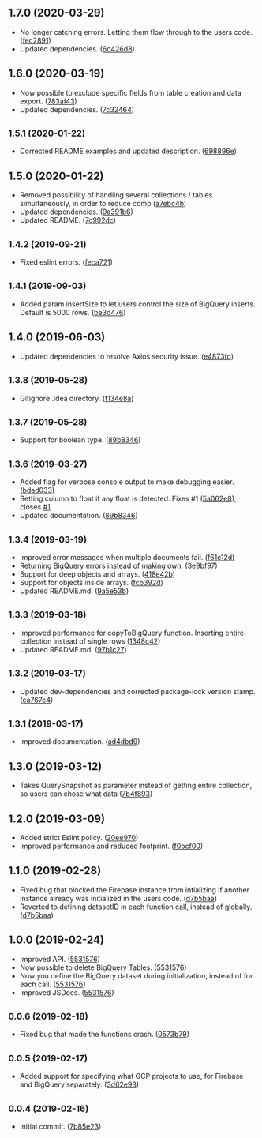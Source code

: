 ## 1.7.0 (2020-03-29)

* No longer catching errors. Letting them flow through to the users code. ([fec2891](https://github.com/Johannes-Berggren/firestore-to-bigquery-export/commit/fec2891))
* Updated dependencies. ([6c426d8](https://github.com/Johannes-Berggren/firestore-to-bigquery-export/commit/6c426d8))



## 1.6.0 (2020-03-19)

* Now possible to exclude specific fields from table creation and data export. ([783af43](https://github.com/Johannes-Berggren/firestore-to-bigquery-export/commit/783af43))
* Updated dependencies. ([7c32464](https://github.com/Johannes-Berggren/firestore-to-bigquery-export/commit/7c32464))



## <small>1.5.1 (2020-01-22)</small>

* Corrected README examples and updated description. ([698896e](https://github.com/Johannes-Berggren/firestore-to-bigquery-export/commit/698896e))



## 1.5.0 (2020-01-22)

* Removed possibility of handling several collections / tables simultaneously, in order to reduce comp ([a7ebc4b](https://github.com/Johannes-Berggren/firestore-to-bigquery-export/commit/a7ebc4b))
* Updated dependencies. ([9a391b6](https://github.com/Johannes-Berggren/firestore-to-bigquery-export/commit/9a391b6))
* Updated README. ([7c992dc](https://github.com/Johannes-Berggren/firestore-to-bigquery-export/commit/7c992dc))



## <small>1.4.2 (2019-09-21)</small>

* Fixed eslint errors. ([feca721](https://github.com/Johannes-Berggren/firestore-to-bigquery-export/commit/feca721))



## <small>1.4.1 (2019-09-03)</small>

* Added param insertSize to let users control the size of BigQuery inserts. Default is 5000 rows. ([be3d476](https://github.com/Johannes-Berggren/firestore-to-bigquery-export/commit/be3d476))



## 1.4.0 (2019-06-03)

* Updated dependencies to resolve Axios security issue. ([e4873fd](https://github.com/Johannes-Berggren/firestore-to-bigquery-export/commit/e4873fd))



## <small>1.3.8 (2019-05-28)</small>

* Gitignore .idea directory. ([f134e8a](https://github.com/Johannes-Berggren/firestore-to-bigquery-export/commit/f134e8a))



## <small>1.3.7 (2019-05-28)</small>

* Support for boolean type. ([89b8346](https://github.com/Johannes-Berggren/firestore-to-bigquery-export/commit/3d79a09))



## <small>1.3.6 (2019-03-27)</small>

* Added flag for verbose console output to make debugging easier. ([bdad033](https://github.com/Johannes-Berggren/firestore-to-bigquery-export/commit/bdad033))
* Setting column to float if any float is detected. Fixes #1 ([5a062e8](https://github.com/Johannes-Berggren/firestore-to-bigquery-export/commit/5a062e8)), closes [#1](https://github.com/Johannes-Berggren/firestore-to-bigquery-export/issues/1)
* Updated documentation. ([89b8346](https://github.com/Johannes-Berggren/firestore-to-bigquery-export/commit/89b8346))



## <small>1.3.4 (2019-03-19)</small>

* Improved error messages when multiple documents fail. ([f61c12d](https://github.com/Johannes-Berggren/firestore-to-bigquery-export/commit/f61c12d))
* Returning BigQuery errors instead of making own. ([3e9bf97](https://github.com/Johannes-Berggren/firestore-to-bigquery-export/commit/3e9bf97))
* Support for deep objects and arrays. ([418e42b](https://github.com/Johannes-Berggren/firestore-to-bigquery-export/commit/418e42b))
* Support for objects inside arrays. ([fcb392d](https://github.com/Johannes-Berggren/firestore-to-bigquery-export/commit/fcb392d))
* Updated README.md. ([9a5e53b](https://github.com/Johannes-Berggren/firestore-to-bigquery-export/commit/9a5e53b))



## <small>1.3.3 (2019-03-18)</small>

* Improved performance for copyToBigQuery function. Inserting entire collection instead of single rows ([1348c42](https://github.com/Johannes-Berggren/firestore-to-bigquery-export/commit/1348c42))
* Updated README.md. ([97b1c27](https://github.com/Johannes-Berggren/firestore-to-bigquery-export/commit/97b1c27))



## <small>1.3.2 (2019-03-17)</small>

* Updated dev-dependencies and corrected package-lock version stamp. ([ca767e4](https://github.com/Johannes-Berggren/firestore-to-bigquery-export/commit/ca767e4))



## <small>1.3.1 (2019-03-17)</small>

* Improved documentation. ([ad4dbd9](https://github.com/Johannes-Berggren/firestore-to-bigquery-export/commit/ad4dbd9))



## 1.3.0 (2019-03-12)

* Takes QuerySnapshot as parameter instead of getting entire collection, so users can chose what data  ([7b4f893](https://github.com/Johannes-Berggren/firestore-to-bigquery-export/commit/7b4f893))



## 1.2.0 (2019-03-09)

* Added strict Eslint policy. ([20ee970](https://github.com/Johannes-Berggren/firestore-to-bigquery-export/commit/20ee970))
* Improved performance and reduced footprint. ([f0bcf00](https://github.com/Johannes-Berggren/firestore-to-bigquery-export/commit/f0bcf00))



## 1.1.0 (2019-02-28)

* Fixed bug that blocked the Firebase instance from intializing if another instance already was initialized in the users code. ([d7b5baa](https://github.com/Johannes-Berggren/firestore-to-bigquery-export/commit/d7b5baa))
* Reverted to defining datasetID in each function call, instead of globally.  ([d7b5baa](https://github.com/Johannes-Berggren/firestore-to-bigquery-export/commit/d7b5baa))



## 1.0.0 (2019-02-24)

* Improved API. ([5531576](https://github.com/Johannes-Berggren/firestore-to-bigquery-export/commit/5531576))
* Now possible to delete BigQuery Tables. ([5531576](https://github.com/Johannes-Berggren/firestore-to-bigquery-export/commit/5531576))
* Now you define the BigQuery dataset during initialization, instead of for each call. ([5531576](https://github.com/Johannes-Berggren/firestore-to-bigquery-export/commit/5531576))
* Improved JSDocs. ([5531576](https://github.com/Johannes-Berggren/firestore-to-bigquery-export/commit/5531576))



## <small>0.0.6 (2019-02-18)</small>

* Fixed bug that made the functions crash. ([0573b79](https://github.com/Johannes-Berggren/firestore-to-bigquery-export/commit/0573b79))



## <small>0.0.5 (2019-02-17)</small>

* Added support for specifying what GCP projects to use, for Firebase and BigQuery separately. ([3d62e98](https://github.com/Johannes-Berggren/firestore-to-bigquery-export/commit/3d62e98))



## <small>0.0.4 (2019-02-16)</small>

* Initial commit. ([7b85e23](https://github.com/Johannes-Berggren/firestore-to-bigquery-export/commit/7b85e23))
